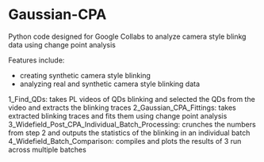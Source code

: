 # Gaussian-CPA
Python code designed for Google Collabs to analyze camera style blinkg data using change point analysis

Features include:
- creating synthetic camera style blinking
- analyzing real and synthetic camera style blinking data

1_Find_QDs: takes PL videos of QDs blinking and selected the QDs from the video and extracts the blinking traces
2_Gaussian_CPA_Fittings: takes extracted blinking traces and fits them using change point analysis
3_Widefield_Post_CPA_Individual_Batch_Processing: crunches the numbers from step 2 and outputs the statistics of the blinking in an individual batch
4_Widefield_Batch_Comparison: compiles and plots the results of 3 run across multiple batches
